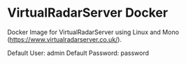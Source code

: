 # VirtualRadarServer Docker

Docker Image for VirtualRadarServer using Linux and Mono (https://www.virtualradarserver.co.uk/).

Default User: admin
Default Password: password
